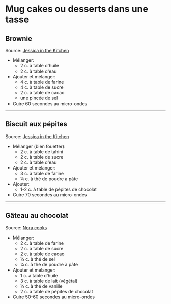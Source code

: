 # Mug cakes ou desserts dans une tasse

## Brownie
Source: [Jessica in the Kitchen](https://jessicainthekitchen.com/)
* Mélanger:
    * 2 c. à table d'huile
    * 2 c. à table d'eau
* Ajouter et mélanger:
    * 4 c. à table de farine
    * 4 c. à table de sucre
    * 2 c. à table de cacao
    * une pincée de sel
* Cuire 60 secondes au micro-ondes

---

## Biscuit aux pépites
Source: [Jessica in the Kitchen](https://jessicainthekitchen.com/)
* Mélanger (bien fouetter):
    * 2 c. à table de tahini
    * 2 c. à table de sucre
    * 2 c. à table d'eau
* Ajouter et mélanger:
    * 3 c. à table de farine
    * ¼ c. à thé de poudre à pâte
* Ajouter:
    * 1-2 c. à table de pépites de chocolat
* Cuire 70 secondes au micro-ondes

---

## Gâteau au chocolat
Source: [Nora cooks](https://noracooks.com/)
* Mélanger:
    * 2 c. à table de farine
    * 2 c. à table de sucre
    * 2 c. à table de cacao
    * ⅛ c. à thé de sel
    * ¼ c. à thé de poudre à pâte
* Ajouter et mélanger:
    * 1 c. à table d’huile
    * 3 c. à table de lait (végétal)
    * ½ c. à thé de vanille
    * 2 c. à table de pépites de chocolat
* Cuire 50-60 secondes au micro-ondes


